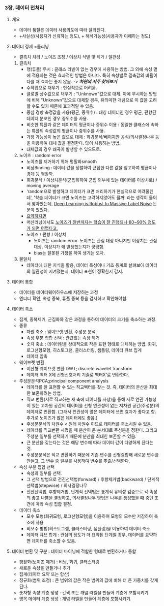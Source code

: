 ### 3장. 데이터 전처리

1. 개요
	- 데이터 품질은 데이터 사용의도에 따라 달라진다.
	- +사실성(사용자가 신뢰하는 정도), + 해석가능성(사용자가 이해하는 정도)

2. 데이터 정제 =클리닝
	- 결측치 처리 / 노이즈 조정 / 이상치 식별 및 제거 / 일관성
	1) 결측치
		+ 행(튜플) 무시 : 클래스 라벨이 없는 경우에 사용하는 방법. 그 외에 속성 열에 적용하는 것은 효과적인 방법은 아니다. 특히 속성별로 결측값의 비율이 다를 때 효과는 좋지 않음. -> ***차원의 저주 찾아보기***
		+ 수작업으로 채우기 : 현실적으로 어려움.
		+ 글로벌 상수값으로 채우기 : "Unknown"값으로 대체. 아예 무시하는 방법에 비해 "Unknown"값으로 대체할 경우, 유의미한 개념으로 이 값을 고려할 수도 있기 때문에 효과적일 수 있음.
		+ 중심 경향 측정값을 사용(평균, 중위수) : 대칭 데이터인 경우 평균, 편향된 데이터 분포인 경우 중위수를 사용. 
		+ 비슷한 튜플과 같은 데이터의 평균이나 중위수 이용 : 동일한 클래스에 속하는 튜플의 속성값의 평균이나 중위수를 사용.
		+ 가장 가능성이 높은 값으로 대체 : 회귀분석/베이지안 공식/의사결정나무 등을 이용하여 대체 값을 결정한다. 많이 사용하는 방법.
		+ 대체값의 경우 왜곡이 발생할 수 있으므로. 
	2) 노이즈 : random error
		+ 노이즈를 제거하기 위해 평활화smooth
		+ 비닝Binning : 데이터 값을 정렬하여 근접한 다른 값을 참고하여 평균이나 경계 등 평활화.
		+ 회귀분석 / 이상치분석(군집화하여 군집 외부에 있는 데이터를 이상치로) / moving average
		+ 'random으로 발생하고 데이터가 크면 처리하기가 현실적으로 어려울텐데', '학습 데이터가 크면 노이즈는 고려하지않아도 될까' 라는 생각이 들어서 찾아봤는데, [Deep Learning is Robust to Massive Label Noise](https://arxiv.org/pdf/1705.10694.pdf) 논문이 있었다.
		+ [요약하자면](https://github.com/jsj267/Reading-Material/blob/master/%EB%85%BC%EB%AC%B8/Deep%20Learning%20is%20Robust%20to%20Massive%20Label%20Noise.md)
		+ 머신러닝에서도 [노이즈가 절반까지는 학습이 잘 진행되나 80~90% 정도가 되면 어렵다고.](https://medium.com/@haho6629/noisy-data-8046056682ad)
		+ 노이즈 / 편향 / 이상치
			* 노이즈는 random error. 노이즈는 관심 대상 아니지만 이상치는 관심 대상. 이상치가 왜 발생했는지가 궁금함.
			* bias는 잘못된 가정을 하여 생기는 오차.
	3) 불일치
		+ 데이터에 대한 지식을 활용, 데이터 특성이나 기초 통계로 살펴보아 데이터의 일관성이 지켜졌는지, 데이터 표현이 정확한지 감지.

3. 데이터 통합
	- 데이터를 데이터웨어하우스에 저장하는 과정
	- 엔티티 확인, 속성 중복, 튜플 중복 등을 검사하고 확인해야함.

4. 데이터 축소
	- 집계, 중복제거, 군집화와 같은 과정을 통하여 데이터의 크기를 축소하는 과정.
	- 종류
		+ 차원 축소 : 웨이브렛 변환, 주성분 분석.
		+ 속성 부분 집합 선택 : 관련없는 속성 제거
		+ 숫자 축소 : 데이터량을 상대적으로 작은 표현 형태로 대체하는 방법. 회귀, 로그선형모형, 히스토그램, 클러스터링, 샘플링, 데이터 큐브 집계
		+ 데이터 압축 
	- 웨이브렛 변환
		+ 이산형 웨이브렛 변환 DWT; discrete wavelet transform
		+ 데이터 벡터 X에 선형신호처리 기술로 벡터X'로 변환한다.
	- 주성분분석PCA;principal component analysis
		+ 데이터를 잘 표현할 수 있는 직교벡터를 찾는 것. 즉, 데이터의 분산을 최대한 보존하려는 방법.
		+ 직교 변환(서로 직교하는 새 축에 데이터를 사상)을 통해 서로 연관 가능성이 있는 고차원 공간의 데이터를 선형 연관성이 없는 저차원 공간(주성분)의 데이터로 변환함. (그래서 연관성이 많은 데이터에 쓰면 효과가 좋다고 함. 추가로 노이즈가 많은 데이터에도 좋음.)
		+ 주성분분석의 차원수 < 원래 차원수 이므로 데이터를 축소시킬 수 있음.
		+ 데이터를 직교변환 시켰을 때 분산이 큰 순서대로 주성분을 정한다. 그리고 주성분 일부를 선택하기 때문에 분산을 최대한 보존할 수 있음.
		+ 큰 분산을 갖는다는 것은 해당 변수에 따라 데이터 값이 다양하게 된다는 것. 
		+ 주성분분석은 직교 변환하기 때문에 기존 변수를 선형결합해 새로운 변수를 만들고, 그 변수 중 일부를 사용하여 변수를 추출/선택한다.
	- 속성 부분 집합 선택
		+ 속성의 일부를 선택. 
		+ 그 선택 방법으로 전진선택법(forward) / 후향제거법(backward) / 단계적 선택법(stepwise) / 의사결정나무
		+ 전진선택법, 후향제거법, 단계적 선택법은 통계적 유의성 검증으로 각 속성의 좋고 나쁨을 결정하고, 의사결정나무 방법은 나무를 생성했을 때 중단 조건에 따라 속성 집합 결정. 
	- 데이터 축소 
		+ 모수 모형(회귀모형, 로그선형모형)을 이용하여 모형의 모수만 저장하여 축소에 사용
		+ 비모수 방법(히스토그램, 클러스터링, 샘플링)을 이용하여 데이터 축소
		+ 데이터 큐브 합계 : 관심의 정도가 더 요약된 단계일 경우, 데이터를 요약하면 데이터를 축소할 수 있음.

5. 데이터 변환 및 구분 : 데이터 마이닝에 적합한 형태로 변환하거나 통합
	- 평활화(노이즈 제거) : 비닝, 회귀, 클러스터링
	- 새로운 속성을 만들거나 추가
	- 집계(데이터 요약 또는 합산)
	- 정규화(범위 조정) : 큰 범위의 값은 작은 범위의 값에 비해 더 큰 가중치를 갖게 된다.
	- 숫자형 속성 계층 생성 : 간격 또는 개념 라벨을 만들어 계층에 포함시키기
	- 명목 데이터 계층 생성 : 개념 라벨을 만들어 계층에 포함시키기.

